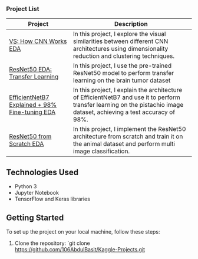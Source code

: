 
### Project List

| Project                                                                                                                   | Description                                                                                                                                                                                                                 |
|----------------------------------------------------------------------------------------------------------------------------|---------------------------------------------------------------------------------------------------------------------------------------------------------------------------------------------------------------------------------------------|
| [VS: How CNN Works EDA](https://www.kaggle.com/code/abdulbasitniazi/vs-how-cnn-works-eda)                              | In this project, I explore the visual similarities between different CNN architectures using dimensionality reduction and clustering techniques.                                                                                |
| [ResNet50 EDA: Transfer Learning](https://www.kaggle.com/code/abdulbasitniazi/resnet50-eda-transfer-learning)           | In this project, I use the pre-trained ResNet50 model to perform transfer learning on the  brain tumor dataset                                                           |
| [EfficientNetB7 Explained + 98% Fine-tuning EDA](https://www.kaggle.com/code/abdulbasitniazi/enetb7-explained-98-fine-tuning-eda) | In this project, I explain the architecture of EfficientNetB7 and use it to perform transfer learning on the pistachio image dataset, achieving a test accuracy of 98%.                                                                 |
| [ResNet50 from Scratch EDA](https://www.kaggle.com/code/abdulbasitniazi/resnet50fromscratch-eda)                      | In this project, I implement the ResNet50 architecture from scratch and train it on the animal dataset and perform multi image classification.                                                                      |

## Technologies Used

- Python 3
- Jupyter Notebook
-  TensorFlow and Keras libraries

## Getting Started

To set up the project on your local machine, follow these steps:

1. Clone the repository: `git clone https://github.com/106AbdulBasit/Kaggle-Projects.git

